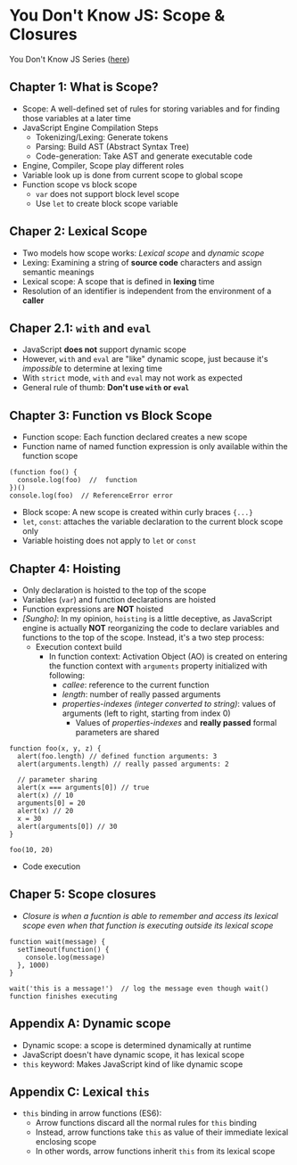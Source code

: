 # You Don't Know JS: Scope & Closures
You Don't Know JS Series ([here](https://github.com/getify/You-Dont-Know-JS))

## Chapter 1: What is Scope?
* Scope: A well-defined set of rules for storing variables and for finding those variables at a later time
* JavaScript Engine Compilation Steps
  * Tokenizing/Lexing: Generate tokens
  * Parsing: Build AST (Abstract Syntax Tree)
  * Code-generation: Take AST and generate executable code
* Engine, Compiler, Scope play different roles
* Variable look up is done from current scope to global scope
* Function scope vs block scope
  * `var` does not support block level scope
  * Use `let` to create block scope variable

## Chaper 2: Lexical Scope
* Two models how scope works: _Lexical scope_ and _dynamic scope_
* Lexing: Examining a string of **source code** characters and assign semantic meanings
* Lexical scope: A scope that is defined in **lexing** time
* Resolution of an identifier is independent from the environment of a **caller**

## Chaper 2.1: `with` and `eval`
* JavaScript **does not** support dynamic scope
* However, `with` and `eval` are "like" dynamic scope, just because it's _impossible_ to determine at lexing time
* With `strict` mode, `with` and `eval` may not work as expected
* General rule of thumb: **Don't use `with` or `eval`**

## Chapter 3: Function vs Block Scope
* Function scope: Each function declared creates a new scope
* Function name of named function expression is only available within the function scope
```
(function foo() {
  console.log(foo)  //  function
})()
console.log(foo)  // ReferenceError error
```
* Block scope: A new scope is created within curly braces `{...}`
* `let`, `const`: attaches the variable declaration to the current block scope only
* Variable hoisting does not apply to `let` or `const`

## Chapter 4: Hoisting
* Only declaration is hoisted to the top of the scope
* Variables (`var`) and function declarations are hoisted
* Function expressions are **NOT** hoisted
* _[Sungho]_: In my opinion, `hoisting` is a little deceptive, as JavaScript engine is actually **NOT** reorganizing the code to declare variables and functions to the top of the scope. Instead, it's a two step process:
  * Execution context build
    * In function context: Activation Object (AO) is created on entering the function context with `arguments` property initialized with following:
      * _callee_: reference to the current function
      * _length_: number of really passed arguments
      * _properties-indexes (integer converted to string)_: values of arguments (left to right, starting from index 0)
        * Values of _properties-indexes_ and **really passed** formal parameters are shared
```
function foo(x, y, z) {
  alert(foo.length) // defined function arguments: 3
  alert(arguments.length) // really passed arguments: 2

  // parameter sharing
  alert(x === arguments[0]) // true
  alert(x) // 10
  arguments[0] = 20
  alert(x) // 20
  x = 30
  alert(arguments[0]) // 30
}

foo(10, 20)
```
  * Code execution

## Chaper 5: Scope closures
* _Closure is when a fucntion is able to remember and access its lexical scope even when that function is executing outside its lexical scope_
```
function wait(message) {
  setTimeout(function() {
    console.log(message)
  }, 1000)
}

wait('this is a message!')  // log the message even though wait() function finishes executing
```

## Appendix A: Dynamic scope
* Dynamic scope: a scope is determined dynamically at runtime
* JavaScript doesn't have dynamic scope, it has lexical scope
* `this` keyword: Makes JavaScript kind of like dynamic scope

## Appendix C: Lexical `this`
* `this` binding in arrow functions (ES6):
  * Arrow functions discard all the normal rules for `this` binding
  * Instead, arrow functions take `this` as value of their immediate lexical enclosing scope
  * In other words, arrow functions inherit `this` from its lexical scope
